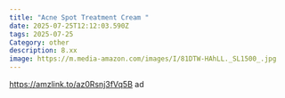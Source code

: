 ```yaml
---
title: "Acne Spot Treatment Cream "
date: 2025-07-25T12:12:03.590Z
tags: 2025-07-25
Category: other
description: 8.xx
image: https://m.media-amazon.com/images/I/81DTW-HAhLL._SL1500_.jpg
---
```

https://amzlink.to/az0Rsnj3fVq5B ad